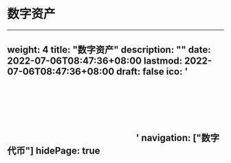 # 数字资产

---
weight: 4
title: "数字资产"
description: ""
date: 2022-07-06T08:47:36+08:00
lastmod: 2022-07-06T08:47:36+08:00
draft: false
ico: '<svg class="icon" aria-hidden="true"><use xlink:href="#icon-shuzihuobi"></use></svg>'
navigation: ["数字代币"]
hidePage: true
---
